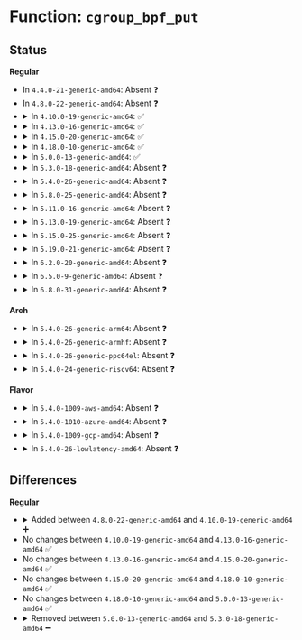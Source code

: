 # Function: <code>cgroup_bpf_put</code>

## Status
<b>Regular</b>
<ul>
<li>
In <code>4.4.0-21-generic-amd64</code>: Absent ❓
</li>
<li>
In <code>4.8.0-22-generic-amd64</code>: Absent ❓
</li>
<li>
<details>
<summary>In <code>4.10.0-19-generic-amd64</code>: ✅</summary>

```c
void cgroup_bpf_put(struct cgroup * cgrp)
```

```json
{
  "name": "cgroup_bpf_put",
  "collision_type": "Unique Global",
  "inline_type": "No",
  "funcs": [
    {
      "addr": 18446744071580514336,
      "name": "cgroup_bpf_put",
      "external": true,
      "loc": "kernel/bpf/cgroup.c:26",
      "file": "kernel/bpf/cgroup.c",
      "inline": "seen, unknown",
      "caller_inline": [],
      "caller_func": [
        "kernel/cgroup.c:css_release_work_fn"
      ]
    }
  ],
  "symbols": [
    {
      "addr": 18446744071580514336,
      "name": "cgroup_bpf_put",
      "section": ".text",
      "bind": "STB_GLOBAL",
      "size": 72
    }
  ]
}
```
</details>
</li>
<li>
<details>
<summary>In <code>4.13.0-16-generic-amd64</code>: ✅</summary>

```c
void cgroup_bpf_put(struct cgroup * cgrp)
```

```json
{
  "name": "cgroup_bpf_put",
  "collision_type": "Unique Global",
  "inline_type": "No",
  "funcs": [
    {
      "addr": 18446744071580546016,
      "name": "cgroup_bpf_put",
      "external": true,
      "loc": "kernel/bpf/cgroup.c:26",
      "file": "kernel/bpf/cgroup.c",
      "inline": "seen, unknown",
      "caller_inline": [],
      "caller_func": [
        "kernel/cgroup/cgroup.c:css_release_work_fn"
      ]
    }
  ],
  "symbols": [
    {
      "addr": 18446744071580546016,
      "name": "cgroup_bpf_put",
      "section": ".text",
      "bind": "STB_GLOBAL",
      "size": 72
    }
  ]
}
```
</details>
</li>
<li>
<details>
<summary>In <code>4.15.0-20-generic-amd64</code>: ✅</summary>

```c
void cgroup_bpf_put(struct cgroup * cgrp)
```

```json
{
  "name": "cgroup_bpf_put",
  "collision_type": "Unique Global",
  "inline_type": "No",
  "funcs": [
    {
      "addr": 18446744071580624608,
      "name": "cgroup_bpf_put",
      "external": true,
      "loc": "kernel/bpf/cgroup.c:26",
      "file": "kernel/bpf/cgroup.c",
      "inline": "seen, unknown",
      "caller_inline": [],
      "caller_func": [
        "kernel/cgroup/cgroup.c:css_release_work_fn"
      ]
    }
  ],
  "symbols": [
    {
      "addr": 18446744071580624608,
      "name": "cgroup_bpf_put",
      "section": ".text",
      "bind": "STB_GLOBAL",
      "size": 197
    }
  ]
}
```
</details>
</li>
<li>
<details>
<summary>In <code>4.18.0-10-generic-amd64</code>: ✅</summary>

```c
void cgroup_bpf_put(struct cgroup * cgrp)
```

```json
{
  "name": "cgroup_bpf_put",
  "collision_type": "Unique Global",
  "inline_type": "No",
  "funcs": [
    {
      "addr": 18446744071580753248,
      "name": "cgroup_bpf_put",
      "external": true,
      "loc": "kernel/bpf/cgroup.c:26",
      "file": "kernel/bpf/cgroup.c",
      "inline": "seen, unknown",
      "caller_inline": [],
      "caller_func": [
        "kernel/cgroup/cgroup.c:css_release_work_fn"
      ]
    }
  ],
  "symbols": [
    {
      "addr": 18446744071580753248,
      "name": "cgroup_bpf_put",
      "section": ".text",
      "bind": "STB_GLOBAL",
      "size": 196
    }
  ]
}
```
</details>
</li>
<li>
<details>
<summary>In <code>5.0.0-13-generic-amd64</code>: ✅</summary>

```c
void cgroup_bpf_put(struct cgroup * cgrp)
```

```json
{
  "name": "cgroup_bpf_put",
  "collision_type": "Unique Global",
  "inline_type": "No",
  "funcs": [
    {
      "addr": 18446744071580818128,
      "name": "cgroup_bpf_put",
      "external": true,
      "loc": "kernel/bpf/cgroup.c:26",
      "file": "kernel/bpf/cgroup.c",
      "inline": "seen, unknown",
      "caller_inline": [],
      "caller_func": [
        "kernel/cgroup/cgroup.c:css_release_work_fn"
      ]
    }
  ],
  "symbols": [
    {
      "addr": 18446744071580818128,
      "name": "cgroup_bpf_put",
      "section": ".text",
      "bind": "STB_GLOBAL",
      "size": 236
    }
  ]
}
```
</details>
</li>
<li>
<details>
<summary>In <code>5.3.0-18-generic-amd64</code>: Absent ❓</summary>

```json
{
  "name": "cgroup_bpf_put",
  "collision_type": "Unique Static",
  "inline_type": "Full",
  "funcs": [
    {
      "addr": 18446744071580267151,
      "name": "cgroup_bpf_put",
      "external": false,
      "loc": "include/linux/cgroup.h:946",
      "file": "kernel/cgroup/cgroup.c",
      "inline": "declared, inlined",
      "caller_inline": [
        "kernel/cgroup/cgroup.c:cgroup_sk_free"
      ],
      "caller_func": []
    }
  ],
  "symbols": []
}
```
</details>
</li>
<li>
<details>
<summary>In <code>5.4.0-26-generic-amd64</code>: Absent ❓</summary>

```json
{
  "name": "cgroup_bpf_put",
  "collision_type": "Static Duplication",
  "inline_type": "Full",
  "funcs": [
    {
      "addr": 18446744071580315471,
      "name": "cgroup_bpf_put",
      "external": false,
      "loc": "include/linux/cgroup.h:948",
      "file": "kernel/cgroup/cgroup.c",
      "inline": "declared, inlined",
      "caller_inline": [
        "kernel/cgroup/cgroup.c:cgroup_sk_free"
      ],
      "caller_func": []
    },
    {
      "addr": 18446744071580966425,
      "name": "cgroup_bpf_put",
      "external": false,
      "loc": "include/linux/cgroup.h:948",
      "file": "kernel/bpf/cgroup.c",
      "inline": "declared, inlined",
      "caller_inline": [
        "kernel/bpf/cgroup.c:cgroup_bpf_inherit",
        "kernel/bpf/cgroup.c:cgroup_bpf_release"
      ],
      "caller_func": []
    }
  ],
  "symbols": []
}
```
</details>
</li>
<li>
<details>
<summary>In <code>5.8.0-25-generic-amd64</code>: Absent ❓</summary>

```json
{
  "name": "cgroup_bpf_put",
  "collision_type": "Static Duplication",
  "inline_type": "Full",
  "funcs": [
    {
      "addr": 18446744071580386922,
      "name": "cgroup_bpf_put",
      "external": false,
      "loc": "include/linux/cgroup.h:950",
      "file": "kernel/cgroup/cgroup.c",
      "inline": "declared, inlined",
      "caller_inline": [
        "kernel/cgroup/cgroup.c:cgroup_sk_free"
      ],
      "caller_func": []
    },
    {
      "addr": 18446744071581128089,
      "name": "cgroup_bpf_put",
      "external": false,
      "loc": "include/linux/cgroup.h:950",
      "file": "kernel/bpf/cgroup.c",
      "inline": "declared, inlined",
      "caller_inline": [
        "kernel/bpf/cgroup.c:cgroup_bpf_inherit",
        "kernel/bpf/cgroup.c:cgroup_bpf_release"
      ],
      "caller_func": []
    }
  ],
  "symbols": []
}
```
</details>
</li>
<li>
<details>
<summary>In <code>5.11.0-16-generic-amd64</code>: Absent ❓</summary>

```json
{
  "name": "cgroup_bpf_put",
  "collision_type": "Static Duplication",
  "inline_type": "Full",
  "funcs": [
    {
      "addr": 18446744071580374042,
      "name": "cgroup_bpf_put",
      "external": false,
      "loc": "include/linux/cgroup.h:949",
      "file": "kernel/cgroup/cgroup.c",
      "inline": "declared, inlined",
      "caller_inline": [
        "kernel/cgroup/cgroup.c:cgroup_sk_free"
      ],
      "caller_func": []
    },
    {
      "addr": 18446744071581162181,
      "name": "cgroup_bpf_put",
      "external": false,
      "loc": "include/linux/cgroup.h:949",
      "file": "kernel/bpf/cgroup.c",
      "inline": "declared, inlined",
      "caller_inline": [
        "kernel/bpf/cgroup.c:cgroup_bpf_inherit",
        "kernel/bpf/cgroup.c:cgroup_bpf_release"
      ],
      "caller_func": []
    }
  ],
  "symbols": []
}
```
</details>
</li>
<li>
<details>
<summary>In <code>5.13.0-19-generic-amd64</code>: Absent ❓</summary>

```json
{
  "name": "cgroup_bpf_put",
  "collision_type": "Static Duplication",
  "inline_type": "Full",
  "funcs": [
    {
      "addr": 18446744071580376970,
      "name": "cgroup_bpf_put",
      "external": false,
      "loc": "include/linux/cgroup.h:949",
      "file": "kernel/cgroup/cgroup.c",
      "inline": "declared, inlined",
      "caller_inline": [
        "kernel/cgroup/cgroup.c:cgroup_sk_free"
      ],
      "caller_func": []
    },
    {
      "addr": 18446744071581179157,
      "name": "cgroup_bpf_put",
      "external": false,
      "loc": "include/linux/cgroup.h:949",
      "file": "kernel/bpf/cgroup.c",
      "inline": "declared, inlined",
      "caller_inline": [
        "kernel/bpf/cgroup.c:cgroup_bpf_inherit",
        "kernel/bpf/cgroup.c:cgroup_bpf_release"
      ],
      "caller_func": []
    }
  ],
  "symbols": []
}
```
</details>
</li>
<li>
<details>
<summary>In <code>5.15.0-25-generic-amd64</code>: Absent ❓</summary>

```json
{
  "name": "cgroup_bpf_put",
  "collision_type": "Static Duplication",
  "inline_type": "Full",
  "funcs": [
    {
      "addr": 18446744071580538173,
      "name": "cgroup_bpf_put",
      "external": false,
      "loc": "include/linux/cgroup.h:924",
      "file": "kernel/cgroup/cgroup.c",
      "inline": "declared, inlined",
      "caller_inline": [
        "kernel/cgroup/cgroup.c:cgroup_sk_free"
      ],
      "caller_func": []
    },
    {
      "addr": 18446744071581418649,
      "name": "cgroup_bpf_put",
      "external": false,
      "loc": "include/linux/cgroup.h:924",
      "file": "kernel/bpf/cgroup.c",
      "inline": "declared, inlined",
      "caller_inline": [
        "kernel/bpf/cgroup.c:cgroup_bpf_inherit",
        "kernel/bpf/cgroup.c:cgroup_bpf_release"
      ],
      "caller_func": []
    }
  ],
  "symbols": []
}
```
</details>
</li>
<li>
<details>
<summary>In <code>5.19.0-21-generic-amd64</code>: Absent ❓</summary>

```json
{
  "name": "cgroup_bpf_put",
  "collision_type": "Static Duplication",
  "inline_type": "Full",
  "funcs": [
    {
      "addr": 18446744071580735613,
      "name": "cgroup_bpf_put",
      "external": false,
      "loc": "include/linux/cgroup.h:921",
      "file": "kernel/cgroup/cgroup.c",
      "inline": "declared, inlined",
      "caller_inline": [
        "kernel/cgroup/cgroup.c:cgroup_sk_free"
      ],
      "caller_func": []
    },
    {
      "addr": 18446744071581748046,
      "name": "cgroup_bpf_put",
      "external": false,
      "loc": "include/linux/cgroup.h:921",
      "file": "kernel/bpf/cgroup.c",
      "inline": "declared, inlined",
      "caller_inline": [
        "kernel/bpf/cgroup.c:cgroup_bpf_inherit",
        "kernel/bpf/cgroup.c:cgroup_bpf_release"
      ],
      "caller_func": []
    }
  ],
  "symbols": []
}
```
</details>
</li>
<li>
<details>
<summary>In <code>6.2.0-20-generic-amd64</code>: Absent ❓</summary>

```json
{
  "name": "cgroup_bpf_put",
  "collision_type": "Static Duplication",
  "inline_type": "Full",
  "funcs": [
    {
      "addr": 18446744071581011757,
      "name": "cgroup_bpf_put",
      "external": false,
      "loc": "include/linux/cgroup.h:848",
      "file": "kernel/cgroup/cgroup.c",
      "inline": "declared, inlined",
      "caller_inline": [
        "kernel/cgroup/cgroup.c:cgroup_sk_free"
      ],
      "caller_func": []
    },
    {
      "addr": 18446744071582162994,
      "name": "cgroup_bpf_put",
      "external": false,
      "loc": "include/linux/cgroup.h:848",
      "file": "kernel/bpf/cgroup.c",
      "inline": "declared, inlined",
      "caller_inline": [
        "kernel/bpf/cgroup.c:cgroup_bpf_inherit",
        "kernel/bpf/cgroup.c:cgroup_bpf_release"
      ],
      "caller_func": []
    }
  ],
  "symbols": []
}
```
</details>
</li>
<li>
<details>
<summary>In <code>6.5.0-9-generic-amd64</code>: Absent ❓</summary>

```json
{
  "name": "cgroup_bpf_put",
  "collision_type": "Static Duplication",
  "inline_type": "Full",
  "funcs": [
    {
      "addr": 18446744071581100317,
      "name": "cgroup_bpf_put",
      "external": false,
      "loc": "include/linux/cgroup.h:846",
      "file": "kernel/cgroup/cgroup.c",
      "inline": "declared, inlined",
      "caller_inline": [
        "kernel/cgroup/cgroup.c:cgroup_sk_free"
      ],
      "caller_func": []
    },
    {
      "addr": 18446744071582359922,
      "name": "cgroup_bpf_put",
      "external": false,
      "loc": "include/linux/cgroup.h:846",
      "file": "kernel/bpf/cgroup.c",
      "inline": "declared, inlined",
      "caller_inline": [
        "kernel/bpf/cgroup.c:cgroup_bpf_inherit",
        "kernel/bpf/cgroup.c:cgroup_bpf_release"
      ],
      "caller_func": []
    }
  ],
  "symbols": []
}
```
</details>
</li>
<li>
<details>
<summary>In <code>6.8.0-31-generic-amd64</code>: Absent ❓</summary>

```json
{
  "name": "cgroup_bpf_put",
  "collision_type": "Static Duplication",
  "inline_type": "Full",
  "funcs": [
    {
      "addr": 18446744071581197741,
      "name": "cgroup_bpf_put",
      "external": false,
      "loc": "include/linux/cgroup.h:844",
      "file": "kernel/cgroup/cgroup.c",
      "inline": "declared, inlined",
      "caller_inline": [
        "kernel/cgroup/cgroup.c:cgroup_sk_free"
      ],
      "caller_func": []
    },
    {
      "addr": 18446744071582526754,
      "name": "cgroup_bpf_put",
      "external": false,
      "loc": "include/linux/cgroup.h:844",
      "file": "kernel/bpf/cgroup.c",
      "inline": "declared, inlined",
      "caller_inline": [
        "kernel/bpf/cgroup.c:cgroup_bpf_inherit",
        "kernel/bpf/cgroup.c:cgroup_bpf_release"
      ],
      "caller_func": []
    }
  ],
  "symbols": []
}
```
</details>
</li>
</ul>
<b>Arch</b>
<ul>
<li>
<details>
<summary>In <code>5.4.0-26-generic-arm64</code>: Absent ❓</summary>

```json
{
  "name": "cgroup_bpf_put",
  "collision_type": "Static Duplication",
  "inline_type": "Full",
  "funcs": [
    {
      "addr": 18446603336491568712,
      "name": "cgroup_bpf_put",
      "external": false,
      "loc": "include/linux/cgroup.h:948",
      "file": "kernel/cgroup/cgroup.c",
      "inline": "declared, inlined",
      "caller_inline": [
        "kernel/cgroup/cgroup.c:cgroup_sk_free"
      ],
      "caller_func": []
    },
    {
      "addr": 18446603336492314840,
      "name": "cgroup_bpf_put",
      "external": false,
      "loc": "include/linux/cgroup.h:948",
      "file": "kernel/bpf/cgroup.c",
      "inline": "declared, inlined",
      "caller_inline": [
        "kernel/bpf/cgroup.c:cgroup_bpf_inherit",
        "kernel/bpf/cgroup.c:cgroup_bpf_release"
      ],
      "caller_func": []
    }
  ],
  "symbols": []
}
```
</details>
</li>
<li>
<details>
<summary>In <code>5.4.0-26-generic-armhf</code>: Absent ❓</summary>

```json
{
  "name": "cgroup_bpf_put",
  "collision_type": "Static Duplication",
  "inline_type": "Full",
  "funcs": [
    {
      "addr": 3225533576,
      "name": "cgroup_bpf_put",
      "external": false,
      "loc": "include/linux/cgroup.h:948",
      "file": "kernel/cgroup/cgroup.c",
      "inline": "declared, inlined",
      "caller_inline": [
        "kernel/cgroup/cgroup.c:cgroup_sk_free"
      ],
      "caller_func": []
    },
    {
      "addr": 3226200344,
      "name": "cgroup_bpf_put",
      "external": false,
      "loc": "include/linux/cgroup.h:948",
      "file": "kernel/bpf/cgroup.c",
      "inline": "declared, inlined",
      "caller_inline": [
        "kernel/bpf/cgroup.c:cgroup_bpf_inherit",
        "kernel/bpf/cgroup.c:cgroup_bpf_release"
      ],
      "caller_func": []
    }
  ],
  "symbols": []
}
```
</details>
</li>
<li>
<details>
<summary>In <code>5.4.0-26-generic-ppc64el</code>: Absent ❓</summary>

```json
{
  "name": "cgroup_bpf_put",
  "collision_type": "Static Duplication",
  "inline_type": "Full",
  "funcs": [
    {
      "addr": 13835058055284548336,
      "name": "cgroup_bpf_put",
      "external": false,
      "loc": "include/linux/cgroup.h:948",
      "file": "kernel/cgroup/cgroup.c",
      "inline": "declared, inlined",
      "caller_inline": [
        "kernel/cgroup/cgroup.c:cgroup_sk_free"
      ],
      "caller_func": []
    },
    {
      "addr": 13835058055285554420,
      "name": "cgroup_bpf_put",
      "external": false,
      "loc": "include/linux/cgroup.h:948",
      "file": "kernel/bpf/cgroup.c",
      "inline": "declared, inlined",
      "caller_inline": [
        "kernel/bpf/cgroup.c:cgroup_bpf_inherit",
        "kernel/bpf/cgroup.c:cgroup_bpf_release"
      ],
      "caller_func": []
    }
  ],
  "symbols": []
}
```
</details>
</li>
<li>
<details>
<summary>In <code>5.4.0-24-generic-riscv64</code>: Absent ❓</summary>

```json
{
  "name": "cgroup_bpf_put",
  "collision_type": "Static Duplication",
  "inline_type": "Full",
  "funcs": [
    {
      "addr": 18446743936271982030,
      "name": "cgroup_bpf_put",
      "external": false,
      "loc": "include/linux/cgroup.h:948",
      "file": "kernel/cgroup/cgroup.c",
      "inline": "declared, inlined",
      "caller_inline": [
        "kernel/cgroup/cgroup.c:cgroup_sk_free"
      ],
      "caller_func": []
    },
    {
      "addr": 18446743936272441866,
      "name": "cgroup_bpf_put",
      "external": false,
      "loc": "include/linux/cgroup.h:948",
      "file": "kernel/bpf/cgroup.c",
      "inline": "declared, inlined",
      "caller_inline": [
        "kernel/bpf/cgroup.c:cgroup_bpf_inherit",
        "kernel/bpf/cgroup.c:cgroup_bpf_release"
      ],
      "caller_func": []
    }
  ],
  "symbols": []
}
```
</details>
</li>
</ul>
<b>Flavor</b>
<ul>
<li>
<details>
<summary>In <code>5.4.0-1009-aws-amd64</code>: Absent ❓</summary>

```json
{
  "name": "cgroup_bpf_put",
  "collision_type": "Static Duplication",
  "inline_type": "Full",
  "funcs": [
    {
      "addr": 18446744071580284271,
      "name": "cgroup_bpf_put",
      "external": false,
      "loc": "include/linux/cgroup.h:948",
      "file": "kernel/cgroup/cgroup.c",
      "inline": "declared, inlined",
      "caller_inline": [
        "kernel/cgroup/cgroup.c:cgroup_sk_free"
      ],
      "caller_func": []
    },
    {
      "addr": 18446744071580935225,
      "name": "cgroup_bpf_put",
      "external": false,
      "loc": "include/linux/cgroup.h:948",
      "file": "kernel/bpf/cgroup.c",
      "inline": "declared, inlined",
      "caller_inline": [
        "kernel/bpf/cgroup.c:cgroup_bpf_inherit",
        "kernel/bpf/cgroup.c:cgroup_bpf_release"
      ],
      "caller_func": []
    }
  ],
  "symbols": []
}
```
</details>
</li>
<li>
<details>
<summary>In <code>5.4.0-1010-azure-amd64</code>: Absent ❓</summary>

```json
{
  "name": "cgroup_bpf_put",
  "collision_type": "Static Duplication",
  "inline_type": "Full",
  "funcs": [
    {
      "addr": 18446744071580231679,
      "name": "cgroup_bpf_put",
      "external": false,
      "loc": "include/linux/cgroup.h:948",
      "file": "kernel/cgroup/cgroup.c",
      "inline": "declared, inlined",
      "caller_inline": [
        "kernel/cgroup/cgroup.c:cgroup_sk_free"
      ],
      "caller_func": []
    },
    {
      "addr": 18446744071580881289,
      "name": "cgroup_bpf_put",
      "external": false,
      "loc": "include/linux/cgroup.h:948",
      "file": "kernel/bpf/cgroup.c",
      "inline": "declared, inlined",
      "caller_inline": [
        "kernel/bpf/cgroup.c:cgroup_bpf_inherit",
        "kernel/bpf/cgroup.c:cgroup_bpf_release"
      ],
      "caller_func": []
    }
  ],
  "symbols": []
}
```
</details>
</li>
<li>
<details>
<summary>In <code>5.4.0-1009-gcp-amd64</code>: Absent ❓</summary>

```json
{
  "name": "cgroup_bpf_put",
  "collision_type": "Static Duplication",
  "inline_type": "Full",
  "funcs": [
    {
      "addr": 18446744071580275519,
      "name": "cgroup_bpf_put",
      "external": false,
      "loc": "include/linux/cgroup.h:948",
      "file": "kernel/cgroup/cgroup.c",
      "inline": "declared, inlined",
      "caller_inline": [
        "kernel/cgroup/cgroup.c:cgroup_sk_free"
      ],
      "caller_func": []
    },
    {
      "addr": 18446744071580926473,
      "name": "cgroup_bpf_put",
      "external": false,
      "loc": "include/linux/cgroup.h:948",
      "file": "kernel/bpf/cgroup.c",
      "inline": "declared, inlined",
      "caller_inline": [
        "kernel/bpf/cgroup.c:cgroup_bpf_inherit",
        "kernel/bpf/cgroup.c:cgroup_bpf_release"
      ],
      "caller_func": []
    }
  ],
  "symbols": []
}
```
</details>
</li>
<li>
<details>
<summary>In <code>5.4.0-26-lowlatency-amd64</code>: Absent ❓</summary>

```json
{
  "name": "cgroup_bpf_put",
  "collision_type": "Static Duplication",
  "inline_type": "Full",
  "funcs": [
    {
      "addr": 18446744071580329279,
      "name": "cgroup_bpf_put",
      "external": false,
      "loc": "include/linux/cgroup.h:948",
      "file": "kernel/cgroup/cgroup.c",
      "inline": "declared, inlined",
      "caller_inline": [
        "kernel/cgroup/cgroup.c:cgroup_sk_free"
      ],
      "caller_func": []
    },
    {
      "addr": 18446744071580986941,
      "name": "cgroup_bpf_put",
      "external": false,
      "loc": "include/linux/cgroup.h:948",
      "file": "kernel/bpf/cgroup.c",
      "inline": "declared, inlined",
      "caller_inline": [
        "kernel/bpf/cgroup.c:cgroup_bpf_inherit",
        "kernel/bpf/cgroup.c:cgroup_bpf_release"
      ],
      "caller_func": []
    }
  ],
  "symbols": []
}
```
</details>
</li>
</ul>

## Differences
<b>Regular</b>
<ul>
<li>
<details>
<summary>Added between <code>4.8.0-22-generic-amd64</code> and <code>4.10.0-19-generic-amd64</code> ➕</summary>

```c
void cgroup_bpf_put(struct cgroup * cgrp)
```
</details>
</li>
<li>
No changes between <code>4.10.0-19-generic-amd64</code> and <code>4.13.0-16-generic-amd64</code> ✅
</li>
<li>
No changes between <code>4.13.0-16-generic-amd64</code> and <code>4.15.0-20-generic-amd64</code> ✅
</li>
<li>
No changes between <code>4.15.0-20-generic-amd64</code> and <code>4.18.0-10-generic-amd64</code> ✅
</li>
<li>
No changes between <code>4.18.0-10-generic-amd64</code> and <code>5.0.0-13-generic-amd64</code> ✅
</li>
<li>
<details>
<summary>Removed between <code>5.0.0-13-generic-amd64</code> and <code>5.3.0-18-generic-amd64</code> ➖</summary>

```c
void cgroup_bpf_put(struct cgroup * cgrp)
```
</details>
</li>
</ul>
